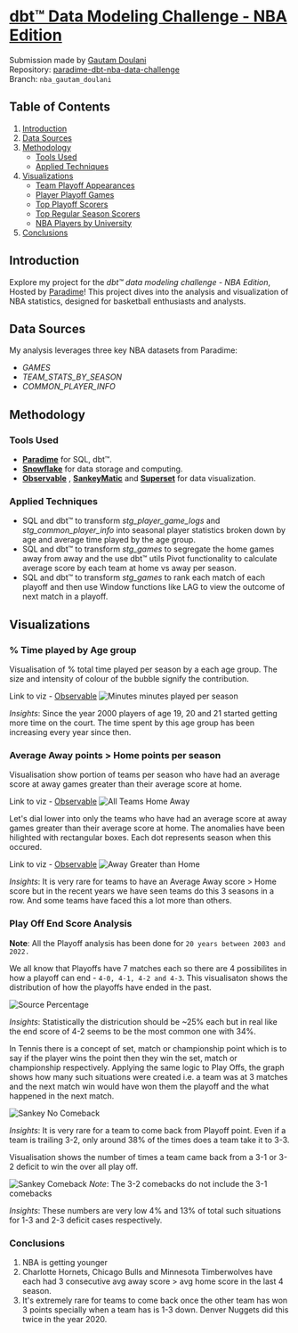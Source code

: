 # [dbt™ Data Modeling Challenge - NBA Edition](https://www.paradime.io/dbt-data-modeling-challenge-nba-edition#)


Submission made by [Gautam Doulani](https://www.linkedin.com/in/gautam-doulani-254647b8/)  
Repository: [paradime-dbt-nba-data-challenge](https://github.com/paradime-io/paradime-dbt-nba-data-challenge/tree/nba_gautam_doulani)  
Branch: `nba_gautam_doulani`

## Table of Contents
1. [Introduction](#introduction)
2. [Data Sources](#data-sources)
3. [Methodology](#methodology)
   - [Tools Used](#tools-used)
   - [Applied Techniques](#applied-techniques)
4. [Visualizations](#visualizations)
   - [Team Playoff Appearances](#team-playoff-appearances)
   - [Player Playoff Games](#player-playoff-games)
   - [Top Playoff Scorers](#top-playoff-scorers)
   - [Top Regular Season Scorers](#top-regular-season-scorers)
   - [NBA Players by University](#nba-players-by-university)
5. [Conclusions](#conclusions)

## Introduction
Explore my project for the _dbt™ data modeling challenge - NBA Edition_, Hosted by [Paradime](https://www.paradime.io/)! This project dives into the analysis and visualization of NBA statistics, designed for basketball enthusiasts and analysts.

## Data Sources
My analysis leverages three key NBA datasets from Paradime:
- *GAMES*
- *TEAM_STATS_BY_SEASON*
- *COMMON_PLAYER_INFO*

## Methodology
### Tools Used
- **[Paradime](https://www.paradime.io/)** for SQL, dbt™.
- **[Snowflake](https://www.snowflake.com/)** for data storage and computing.
- **[Observable](https://observablehq.com/)** , **[SankeyMatic](https://sankeymatic.com/build/)** and **[Superset](https://github.com/apache/superset)** for data visualization.

### Applied Techniques
- SQL and dbt™ to transform _stg_player_game_logs_ and _stg_common_player_info_ into seasonal player statistics broken down by age and average time played by the age group.
- SQL and dbt™ to transform _stg_games_ to segregate the home games away from away and the use dbt™ utils Pivot functionality to calculate average score by each team at home vs away per season.
- SQL and dbt™ to transform _stg_games_ to rank each match of each playoff and then use Window functions like LAG to view the outcome of next match in a playoff.

## Visualizations
### % Time played by Age group

Visualisation of % total time played per season by a each age group. The size and intensity of colour of the bubble signify the contribution.

Link to viz - [Observable](https://observablehq.com/d/0530995b86e91cff)
![Minutes minutes played per season](age_time_played.png)

_Insights_: Since the year 2000 players of age 19, 20 and 21 started getting more time on the court. The time spent by this age group has been increasing every year since then.

### Average Away points > Home points per season

Visualisation show portion of teams per season who have had an average score at away games greater than their average score at home.

Link to viz - [Observable](https://observablehq.com/d/f65ba037d61292ef)
![All Teams Home Away](home_away_all_teams.png)

Let's dial lower into only the teams who have had an average score at away games greater than their average score at home. The anomalies have been hilighted with rectangular boxes. 
Each dot represents season when this occured.

Link to viz - [Observable](https://observablehq.com/d/44e662d518ab9310)
![Away Greater than Home](team_season_away_greater_than_home_.png)

_Insights_: It is very rare for teams to have an Average Away score > Home score but in the recent years we have seen teams do this 3 seasons in a row. And some teams have faced this a lot more than others.

### Play Off End Score Analysis

__Note__: All the Playoff analysis has been done for `20 years between 2003 and 2022.`

We all know that Playoffs have 7 matches each so there are 4 possibilites in how a playoff can end - `4-0, 4-1, 4-2 and 4-3`. This visualisaton shows the distribution of how the playoffs have ended in the past.

![Source Percentage](score_percentage.jpg)

_Insights_: Statistically the districution should be ~25% each but in real like the end score of 4-2 seems to be the most common one with 34%.

In Tennis there is a concept of set, match or championship point which is to say if the player wins the point then they win the set, match or championship respectively. 
Applying the same logic to Play Offs, the graph shows how many such situations were created i.e. a team was at 3 matches and the next match win would have won them the playoff and the what happened in the next match.

![Sankey No Comeback](sankey_death_matches.png)

_Insights_: It is very rare for a team to come back from Playoff point. Even if a team is trailing 3-2, only around 38% of the times does a team take it to 3-3.

Visualisation shows the number of times a team came back from a 3-1 or 3-2 deficit to win the over all play off. 

![Sankey Comeback](sankey_all_comebacks.png)
_Note_: The 3-2 comebacks do not include the 3-1 comebacks

_Insights_: These numbers are very low 4% and 13% of total such situations for 1-3 and 2-3 deficit cases respectively.


### Conclusions
1. NBA is getting younger
2. Charlotte Hornets, Chicago Bulls and Minnesota Timberwolves have each had 3 consecutive avg away score > avg home score in the last 4 season.
3. It's extremely rare for teams to come back once the other team has won 3 points specially when a team has is 1-3 down. Denver Nuggets did this twice in the year 2020.